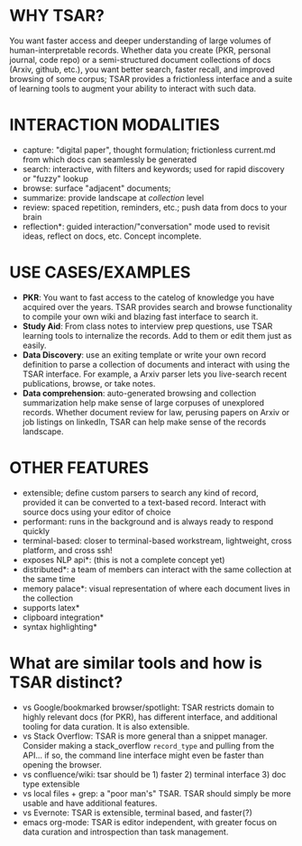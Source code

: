 # WHY TSAR?
You want faster access and deeper understanding of large volumes of human-interpretable records.  Whether data you create (PKR, personal journal, code repo) or a semi-structured document collections of docs (Arxiv, github, etc.), you want better search, faster recall, and improved browsing of some corpus; TSAR provides a frictionless interface and a suite of learning tools to augment your ability to interact with such data.

# INTERACTION MODALITIES
- capture: "digital paper", thought formulation; frictionless current.md from which docs can seamlessly be generated
- search: interactive, with filters and keywords; used for rapid discovery or "fuzzy" lookup
- browse: surface "adjacent" documents;
- summarize: provide landscape at *collection* level
- review: spaced repetition, reminders, etc.; push data from docs to your brain
- reflection\*: guided interaction/"conversation" mode used to revisit ideas, reflect on docs, etc.  Concept incomplete.

# USE CASES/EXAMPLES
- **PKR**: You want to fast access to the catelog of knowledge you have acquired over the years.  TSAR provides search and browse functionality to compile your own wiki and blazing fast interface to search it.
- **Study Aid**: From class notes to interview prep questions, use TSAR learning tools to internalize the records.  Add to them or edit them just as easily.
- **Data Discovery**: use an exiting template or write your own record definition to parse a collection of documents and interact with using the TSAR interface.  For example, a Arxiv parser lets you live-search recent publications, browse, or take notes.
- **Data comprehension**: auto-generated browsing and collection summarization help make sense of large corpuses of unexplored records.  Whether document review for law, perusing papers on Arxiv or job listings on linkedIn, TSAR can help make sense of the records landscape.


# OTHER FEATURES
- extensible; define custom parsers to search any kind of record, provided it can be converted to a text-based record.  Interact with source docs using your editor of choice
- performant: runs in the background and is always ready to respond quickly
- terminal-based: closer to terminal-based workstream, lightweight, cross platform, and cross ssh!
- exposes NLP api\*: (this is not a complete concept yet)
- distributed\*: a team of members can interact with the same collection at the same time
- memory palace\*: visual representation of where each document lives in the collection
- supports latex\*
- clipboard integration\*
- syntax highlighting\*

# What are similar tools and how is TSAR distinct?
- vs Google/bookmarked browser/spotlight: TSAR restricts domain to highly relevant docs (for PKR), has different interface, and additional tooling for data curation.  It is also extensible.
- vs Stack Overflow: TSAR is more general than a snippet manager.  Consider making a stack_overflow `record_type` and pulling from the API...  if so, the command line interface might even be faster than opening the browser.
- vs confluence/wiki: tsar should be 1) faster 2) terminal interface 3) doc type extensible
- vs local files + grep: a "poor man's" TSAR.  TSAR should simply be more usable and have additional features.
- vs Evernote: TSAR is extensible, terminal based, and faster(?)
- emacs org-mode: TSAR is editor independent, with greater focus on data curation and introspection than task management.